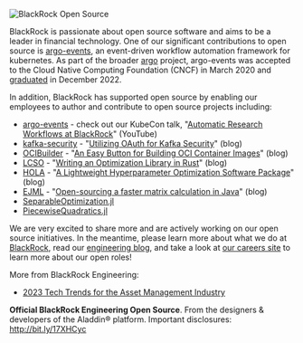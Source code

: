 ![BlackRock Open Source](https://github.com/blackrock/.github/blob/main/images/blk-ossp2.png) 

BlackRock is passionate about open source software and aims to be a leader in financial technology.
One of our significant contributions to open source is [argo-events](https://github.com/argoproj/argo-events), an
event-driven workflow automation framework for kubernetes. As part of the broader [argo](https://github.com/argoproj) 
project, argo-events was accepted to the Cloud Native Computing Foundation (CNCF) in March 2020 and 
[graduated](https://www.cncf.io/announcements/2022/12/06/the-cloud-native-computing-foundation-announces-argo-has-graduated/) 
in December 2022. 

In addition, BlackRock has supported open source by enabling our employees to author and contribute to open source projects including:

* [argo-events](https://github.com/argoproj/argo-events) - 
check out our KubeCon talk, "[Automatic Research Workflows at BlackRock](https://www.youtube.com/watch?v=ZK510prml8o)" (YouTube)
* [kafka-security](https://github.com/kafka-security/oauth) - 
"[Utilizing OAuth for Kafka Security](https://medium.com/blackrock-engineering/utilizing-oauth-for-kafka-security-5c1da9f3d3d)" (blog)
* [OCIBuilder](https://ocibuilder.github.io/docs/) - 
"[An Easy Button for Building OCI Container Images](https://medium.com/blackrock-engineering/ocibuilder-an-easy-button-for-building-oci-container-images-8272d0f5cc62)" (blog)
* [LCSO](https://github.com/blackrock/lcso) - 
"[Writing an Optimization Library in Rust](https://medium.com/blackrock-engineering/writing-an-optimization-library-in-rust-588628c0e500)" (blog)
* [HOLA](https://github.com/blackrock/HOLA/) - 
"[A Lightweight Hyperparameter Optimization Software Package](https://medium.com/blackrock-engineering/hola-optimization-a-lightweight-hyperparameter-optimization-software-package-321cc7c2bf4c)" (blog)
* [EJML](https://ejml.org) - "[Open-sourcing a faster matrix calculation in Java](https://engineering.blackrock.com/open-sourcing-a-faster-matrix-calculation-in-java-a29fafd9d599)" (blog)
* [SeparableOptimization.jl](https://github.com/JuliaFirstOrder/SeparableOptimization.jl) 
* [PiecewiseQuadratics.jl](https://github.com/JuliaFirstOrder/PiecewiseQuadratics.jl) 

We are very excited to share more and are actively working on our open source initiatives. In the meantime, please learn more about what we do at [BlackRock](https://www.blackrock.com), read our [engineering blog](https://medium.com/blackrock-engineering), and take a look at [our careers site](https://careers.blackrock.com/life-at-blackrock-2/technology/) to learn more about our open roles!


More from BlackRock Engineering:
* [2023 Tech Trends for the Asset Management Industry](https://medium.com/blackrock-engineering/2023-tech-trends-for-the-asset-management-industry-a6ec40b338a4)

**Official BlackRock Engineering Open Source**. From the designers & developers of the Aladdin® platform. Important disclosures: http://bit.ly/17XHCyc
